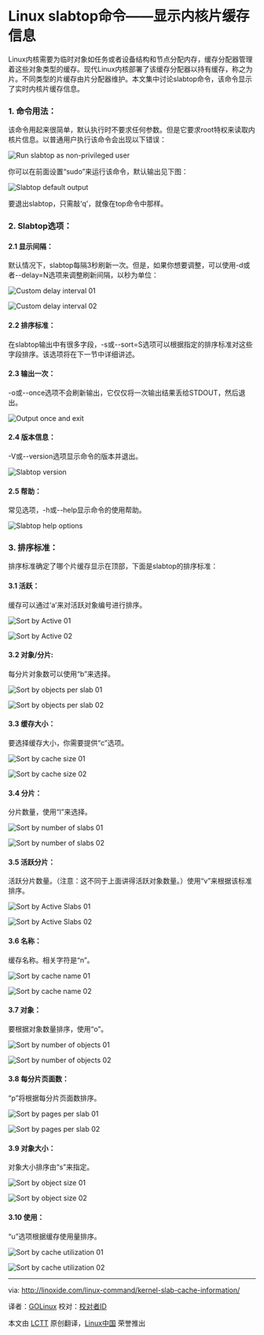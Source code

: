 Linux slabtop命令——显示内核片缓存信息
================================================================================

Linux内核需要为临时对象如任务或者设备结构和节点分配内存，缓存分配器管理着这些对象类型的缓存。现代Linux内核部署了该缓存分配器以持有缓存，称之为片。不同类型的片缓存由片分配器维护。本文集中讨论slabtop命令，该命令显示了实时内核片缓存信息。

### 1. 命令用法： ###

该命令用起来很简单，默认执行时不要求任何参数。但是它要求root特权来读取内核片信息。以普通用户执行该命令会出现以下错误：

![Run slabtop as non-privileged user](http://linoxide.com/wp-content/uploads/2014/07/001.slabtop_normal_user.png)

你可以在前面设置“sudo”来运行该命令，默认输出见下图：

![Slabtop default output](http://linoxide.com/wp-content/uploads/2014/07/002.slabtop_output.png)

要退出slabtop，只需敲‘q’，就像在top命令中那样。

### 2. Slabtop选项： ###

#### 2.1 显示间隔： ####

默认情况下，slabtop每隔3秒刷新一次。但是，如果你想要调整，可以使用-d或者--delay=N选项来调整刷新间隔，以秒为单位：

![Custom delay interval 01](http://linoxide.com/wp-content/uploads/2014/07/003.slabtop_delay01.png)

![Custom delay interval 02](http://linoxide.com/wp-content/uploads/2014/07/004.slabtop_delay02.png)

#### 2.2 排序标准： ####

在slabtop输出中有很多字段，-s或--sort=S选项可以根据指定的排序标准对这些字段排序。该选项将在下一节中详细讲述。

#### 2.3 输出一次： ####

-o或--once选项不会刷新输出，它仅仅将一次输出结果丢给STDOUT，然后退出。 

![Output once and exit](http://linoxide.com/wp-content/uploads/2014/07/005.slabtop_output_once.png)

#### 2.4 版本信息： ####

-V或--version选项显示命令的版本并退出。

![Slabtop version](http://linoxide.com/wp-content/uploads/2014/07/006.slabtop_version.png)

#### 2.5 帮助： ####

常见选项，-h或--help显示命令的使用帮助。

![Slabtop help options](http://linoxide.com/wp-content/uploads/2014/07/007.slabtop_help.png)

### 3. 排序标准： ###

排序标准确定了哪个片缓存显示在顶部，下面是slabtop的排序标准：

#### 3.1 活跃： ####

缓存可以通过‘a’来对活跃对象编号进行排序。

![Sort by Active 01](http://linoxide.com/wp-content/uploads/2014/07/008.slabtop_sort_active01.png)

![Sort by Active 02](http://linoxide.com/wp-content/uploads/2014/07/009.slabtop_sort_active02.png)

#### 3.2 对象/分片: ####

每分片对象数可以使用“b”来选择。

![Sort by objects per slab 01](http://linoxide.com/wp-content/uploads/2014/07/010.slabtop_sort_objslab01.png)

![Sort by objects per slab 02](http://linoxide.com/wp-content/uploads/2014/07/011.slabtop_sort_objslab02.png)

#### 3.3 缓存大小： ####

要选择缓存大小，你需要提供“c”选项。

![Sort by cache size 01](http://linoxide.com/wp-content/uploads/2014/07/012.slabtop_sort_cache_size01.png)

![Sort by cache size 02](http://linoxide.com/wp-content/uploads/2014/07/013.slabtop_sort_cache_size02.png)

#### 3.4 分片： ####

分片数量，使用“l”来选择。

![Sort by number of slabs 01](http://linoxide.com/wp-content/uploads/2014/07/014.slabtop_sort_slabs01.png)

![Sort by number of slabs 02](http://linoxide.com/wp-content/uploads/2014/07/015.slabtop_sort_slabs02.png)

#### 3.5 活跃分片： ####

活跃分片数量。（注意：这不同于上面讲得活跃对象数量。）使用“v”来根据该标准排序。

![Sort by Active Slabs 01](http://linoxide.com/wp-content/uploads/2014/07/016.slabtop_sort_active_slabs01.png)

![Sort by Active Slabs 02](http://linoxide.com/wp-content/uploads/2014/07/017.slabtop_sort_active_slabs02.png)

#### 3.6 名称： ####

缓存名称。相关字符是“n”。

![Sort by cache name 01](http://linoxide.com/wp-content/uploads/2014/07/018.slabtop_sort_cache_name01.png)

![Sort by cache name 02](http://linoxide.com/wp-content/uploads/2014/07/019.slabtop_sort_cache_name02.png)

#### 3.7 对象： ####

要根据对象数量排序，使用“o”。

![Sort by number of objects 01](http://linoxide.com/wp-content/uploads/2014/07/020.slabtop_sort_objectnunber01.png)

![Sort by number of objects 02](http://linoxide.com/wp-content/uploads/2014/07/021.slabtop_sort_objectnunber02.png)

#### 3.8 每分片页面数： ####

“p”将根据每分片页面数排序。

![Sort by pages per slab 01](http://linoxide.com/wp-content/uploads/2014/07/022.slabtop_sort_pagesperslab01.png)

![Sort by pages per slab 02](http://linoxide.com/wp-content/uploads/2014/07/023.slabtop_sort_pagesperslab02.png)

#### 3.9 对象大小： ####

对象大小排序由“s”来指定。

![Sort by object size 01](http://linoxide.com/wp-content/uploads/2014/07/024.slabtop_sort_object_size01.png)

![Sort by object size 02](http://linoxide.com/wp-content/uploads/2014/07/025.slabtop_sort_object_size02.png)

#### 3.10 使用： ####

“u”选项根据缓存使用量排序。

![Sort by cache utilization 01](http://linoxide.com/wp-content/uploads/2014/07/026.slabtop_sort_cache_utilization01.png)

![Sort by cache utilization 02](http://linoxide.com/wp-content/uploads/2014/07/027.slabtop_sort_cache_utilization02.png)

--------------------------------------------------------------------------------

via: http://linoxide.com/linux-command/kernel-slab-cache-information/

译者：[GOLinux](https://github.com/GOLinux) 校对：[校对者ID](https://github.com/校对者ID)

本文由 [LCTT](https://github.com/LCTT/TranslateProject) 原创翻译，[Linux中国](http://linux.cn/) 荣誉推出

